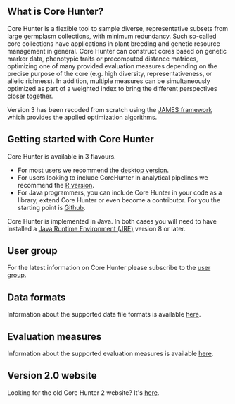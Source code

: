 ## What is Core Hunter?
Core Hunter is a flexible tool to sample diverse, representative subsets from large germplasm collections, with minimum redundancy. Such so-called core collections have applications in plant breeding and genetic resource management in general. Core Hunter can construct cores based on genetic marker data, phenotypic traits or precomputed distance matrices, optimizing one of many provided evaluation measures depending on the precise purpose of the core (e.g. high diversity, representativeness, or allelic richness). In addition, multiple measures can be simultaneously optimized as part of a weighted index to bring the different perspectives closer together.

Version 3 has been recoded from scratch using the [JAMES framework](http://www.jamesframework.org) which provides the applied optimization algorithms.

## Getting started with Core Hunter
Core Hunter is available in 3 flavours.

* For most users we recommend the [desktop version](desktop). 
* For users looking to include CoreHunter in analytical pipelines we recommend the [R version](r). 
* For Java programmers, you can include Core Hunter in your code as a library, extend Core Hunter or even become a contributor. For you the starting point is [Github](https://github.com/corehunter/corehunter3).

Core Hunter is implemented in Java. In both cases you will need to have installed a [Java Runtime Environment (JRE)](https://java.com/download) version 8 or later.

## User group

For the latest information on Core Hunter please subscribe to the [user group](https://groups.google.com/d/forum/corehunter-users).

## Data formats

Information about the supported data file formats is available [here](data).

## Evaluation measures

Information about the supported evaluation measures is available [here](measures).

## Version 2.0 website
Looking for the old Core Hunter 2 website? It's [here](v2/).
